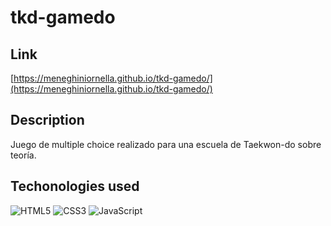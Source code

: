 # tkd-gamedo
## Link
[https://meneghiniornella.github.io/tkd-gamedo/](https://meneghiniornella.github.io/tkd-gamedo/)

## Description
Juego de multiple choice realizado para una escuela de Taekwon-do sobre teoría.

## Techonologies used
![HTML5](https://img.shields.io/badge/html5-%23E34F26.svg?style=for-the-badge&logo=html5&logoColor=white)
![CSS3](https://img.shields.io/badge/css3-%231572B6.svg?style=for-the-badge&logo=css3&logoColor=white)
![JavaScript](https://img.shields.io/badge/javascript-%23157226.svg?style=for-the-badge&logo=javascript&logoColor=%white)
